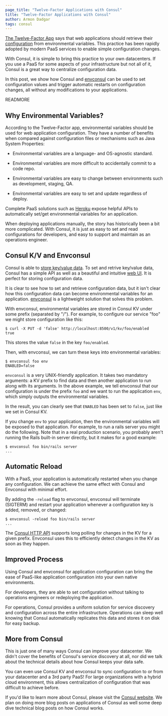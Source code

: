```yaml
---
page_title: "Twelve-Factor Applications with Consul"
title: "Twelve-Factor Applications with Consul"
author: Armon Dadgar
tags: consul
---
```


[The Twelve-Factor App](http://12factor.net) says that web applications
should retrieve their [configuration](http://12factor.net/config)
from environmental variables. This practice has been rapidly
adopted by modern PaaS services to enable simple
configuration changes.

With Consul, it is simple to bring this practice to your own
datacenters. If you use a PaaS for some aspects of your infrastructure
but not all of it, Consul is a great way to centralize configuration
data.

In this post, we show how Consul and
[envconsul](https://github.com/hashicorp/envconsul) can be used
to set configuration values and trigger automatic restarts on
configuration changes, all without any modifications to your
applications.

READMORE

## Why Environmental Variables?

According to the Twelve-Factor app, environmental variables should be
used for web application configuration. They have a number of benefits
when compared against configuration files or mechanisms such as Java
System Properties:

  * Environmental variables are a language- and OS-agnostic standard.

  * Environmental variables are more difficult to accidentally
    commit to a code repo.

  * Environmental variables are easy to change between environments
    such as development, staging, QA.

  * Environmental variables are easy to set and update regardless of
    deploy.

Complete PaaS solutions such as [Heroku](http://www.heroku.com)
expose helpful APIs to automatically set/get environmental variables
for an application.

When deploying applications manually, the story has historically
been a bit more complicated. With Consul, it is just as easy to set
and read configurations for developers, and easy to support and
maintain as an operations engineer.

## Consul K/V and Envconsul

Consul is able to
[store key/value data](http://www.consul.io/intro/getting-started/kv.html).
To set and retrive key/value data, Consul has a simple API
as well as a beautiful and intuitive
[web UI](http://www.consul.io/intro/getting-started/ui.html).
It is perfect for storing configuration data.

It is clear to see how to set and retrieve configuration data,
but it isn't clear how this configuration data can become
environmental variables for an application.
[envconsul](https://github.com/hashicorp/envconsul) is a lightweight
solution that solves this problem.

With envconsul, environmental variables are stored in Consul KV
under some prefix (separated by "/"). For example, to configure
our service "foo" we might store configuration like this:

    $ curl -X PUT -d 'false' http://localhost:8500/v1/kv/foo/enabled
    true

This stores the value `false` in the key `foo/enabled`.

Then, with envconsul, we can turn these keys into environmental
variables:

    $ envconsul foo env
    ENABLED=false

`envconsul` is a very UNIX-friendly application. It takes two mandatory
arguments: a KV prefix to find data and then another application to run
along with its arguments. In the above example, we tell envconsul that
our configuration is under the prefix `foo` and we want to run the
application `env`, which simply outputs the environmental variables.

In the result, you can clearly see that `ENABLED` has been set to `false`,
just like we set in Consul KV.

If you change `env` to your application, then the environmental variables
will be exposed to that application. For example, to run a rails server
you might do the following. Note that in a real production scenario, you
probably aren't running the Rails built-in server directly, but it makes
for a good example:

    $ envconsul foo bin/rails server
    ...

## Automatic Reload

With a PaaS, your application is automatically restarted when you
change any configuration. We can achieve the same effect with Consul
and Envconsul with minimal effort.

By adding the `-reload` flag to envconsul, envconsul will terminate
(SIGTERM) and restart your application whenever a configuration
key is added, removed, or changed:

    $ envconsul -reload foo bin/rails server
    ...

The
[Consul HTTP API](http://www.consul.io/docs/agent/http.html)
supports long polling for changes in the KV for a given prefix.
Envconsul uses this to efficiently detect changes in the KV
as soon as they happen.

## Improved Process

Using Consul and envconsul for application configuration
can bring the ease of PaaS-like application configuration
into your own native environments.

For developers, they are able to set configuration without
talking to operations engineers or redeploying the application.

For operations, Consul provides a uniform solution for
service discovery and configuration across the entire
infrastructure. Operations can sleep well knowing that Consul
automatically replicates this data and stores it on disk for
easy backup.

## More from Consul

This is just one of many ways Consul can improve your datacenter.
We didn't cover the benefits of Consul's service discovery at all,
nor did we talk about the technical details about how Consul
keeps your data safe.

You can even use Consul KV and envconsul to sync configuration to
or from your datacenter and a 3rd party PaaS! For large organizations
with a hybrid cloud environment, this allows centralization of
configuration that was difficult to achieve before.

If you'd like to learn more about Consul, please visit the
[Consul website](http://www.consul.io). We plan on doing more blog
posts on applications of Consul as well some deep dive technical
blog posts on how Consul works.

